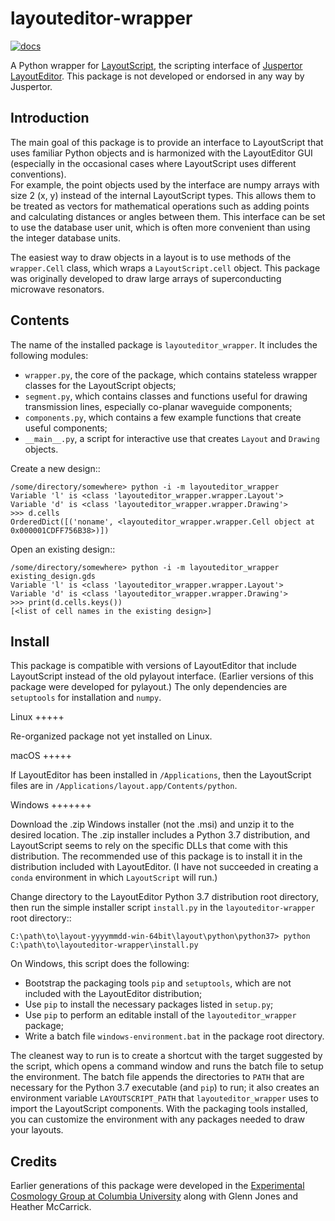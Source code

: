 layouteditor-wrapper
====================

[![docs](https://readthedocs.org/projects/layouteditor-wrapper/badge/?version=latest)](https://layouteditor-wrapper.readthedocs.io/en/latest/)

A Python wrapper for [LayoutScript](https://layouteditor.org/layoutscript), the scripting interface of [Juspertor LayoutEditor](https://layouteditor.com).
This package is not developed or endorsed in any way by Juspertor.

Introduction
------------

The main goal of this package is to provide an interface to LayoutScript that uses familiar Python objects and is harmonized with the LayoutEditor GUI (especially in the occasional cases where LayoutScript uses different conventions).  
For example, the point objects used by the interface are numpy arrays with size 2 (x, y) instead of the internal LayoutScript types.
This allows them to be treated as vectors for mathematical operations such as adding points and calculating distances or angles between them. 
This interface can be set to use the database user unit, which is often more convenient than using the integer database units.

The easiest way to draw objects in a layout is to use methods of the ``wrapper.Cell`` class, which wraps a ``LayoutScript.cell`` object.
This package was originally developed to draw large arrays of superconducting microwave resonators.

Contents
--------

The name of the installed package is ``layouteditor_wrapper``.
It includes the following modules:

- ``wrapper.py``, the core of the package, which contains stateless wrapper classes for the LayoutScript objects;
- ``segment.py``, which contains classes and functions useful for drawing transmission lines, especially co-planar waveguide components; 
- ``components.py``, which contains a few example functions that create useful components;
- ``__main__.py``, a script for interactive use that creates ``Layout`` and ``Drawing`` objects.

Create a new design::

    /some/directory/somewhere> python -i -m layouteditor_wrapper
    Variable 'l' is <class 'layouteditor_wrapper.wrapper.Layout'>
    Variable 'd' is <class 'layouteditor_wrapper.wrapper.Drawing'>
    >>> d.cells
    OrderedDict([('noname', <layouteditor_wrapper.wrapper.Cell object at 0x000001CDFF756B38>)])

Open an existing design::

    /some/directory/somewhere> python -i -m layouteditor_wrapper existing_design.gds
    Variable 'l' is <class 'layouteditor_wrapper.wrapper.Layout'>
    Variable 'd' is <class 'layouteditor_wrapper.wrapper.Drawing'>
    >>> print(d.cells.keys())
    [<list of cell names in the existing design>]

Install
-------

This package is compatible with versions of LayoutEditor that include LayoutScript instead of the old pylayout interface.
(Earlier versions of this package were developed for pylayout.)
The only dependencies are ``setuptools`` for installation and ``numpy``.

Linux
+++++

Re-organized package not yet installed on Linux.

macOS
+++++

If LayoutEditor has been installed in ``/Applications``, then the LayoutScript files are in ``/Applications/layout.app/Contents/python``.

Windows
+++++++

Download the .zip Windows installer (not the .msi) and unzip it to the desired location.
The .zip installer includes a Python 3.7 distribution, and LayoutScript seems to rely on the specific DLLs that come with this distribution. 
The recommended use of this package is to install it in the distribution included with LayoutEditor.
(I have not succeeded in creating a ``conda`` environment in which ``LayoutScript`` will run.)

Change directory to the LayoutEditor Python 3.7 distribution root directory, then run the simple installer script ``install.py`` in the ``layouteditor-wrapper`` root directory::

    C:\path\to\layout-yyyymmdd-win-64bit\layout\python\python37> python C:\path\to\layouteditor-wrapper\install.py

On Windows, this script does the following:

- Bootstrap the packaging tools ``pip`` and ``setuptools``, which are not included with the LayoutEditor distribution;
- Use ``pip`` to install the necessary packages listed in ``setup.py``;
- Use ``pip`` to perform an editable install of the ``layouteditor_wrapper`` package;
- Write a batch file ``windows-environment.bat`` in the package root directory.

The cleanest way to run is to create a shortcut with the target suggested by the script, which opens a command window and runs the batch file to setup the environment. 
The batch file appends the directories to ``PATH`` that are necessary for the Python 3.7 executable (and ``pip``) to run; it also creates an environment variable ``LAYOUTSCRIPT_PATH`` that ``layouteditor_wrapper`` uses to import the LayoutScript components.
With the packaging tools installed, you can customize the environment with any packages needed to draw your layouts.

Credits
-------

Earlier generations of this package were developed in the [Experimental Cosmology Group at Columbia University](https://github.com/ColumbiaCMB) along with Glenn Jones and Heather McCarrick.

